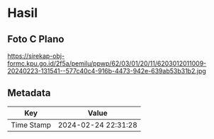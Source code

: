 # Hasil

## Foto C Plano

https://sirekap-obj-formc.kpu.go.id/2f5a/pemilu/ppwp/62/03/01/20/11/6203012011009-20240223-131541--577c40c4-916b-4473-942e-639ab53b31b2.jpg


## Metadata

| Key        | Value               |
| ---------- | ------------------- |
| Time Stamp | 2024-02-24 22:31:28 |



